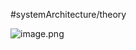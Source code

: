 #systemArchitecture/theory    

![image.png](https://typora-tes.oss-cn-shanghai.aliyuncs.com/picgo/20230424205133.png)